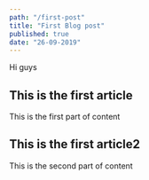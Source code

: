 ```yaml
---
path: "/first-post"
title: "First Blog post"
published: true
date: "26-09-2019"
---
```


Hi guys

## This is the first article

This is the first part of content

## This is the first article2

This is the second part of content
